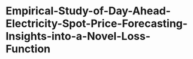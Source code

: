 # Empirical-Study-of-Day-Ahead-Electricity-Spot-Price-Forecasting-Insights-into-a-Novel-Loss-Function
